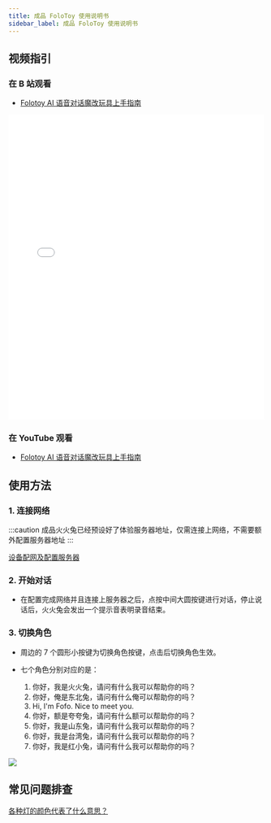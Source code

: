 ```yaml
---
title: 成品 FoloToy 使用说明书
sidebar_label: 成品 FoloToy 使用说明书
---
```


## 视频指引

### 在 B 站观看

- [Folotoy AI 语音对话魔改玩具上手指南](https://www.bilibili.com/video/BV12z4y1N7ne)

<iframe
  width="100%"
  height="600"
  src="//player.bilibili.com/player.html?aid=282570656&bvid=BV1Hc41117my&cid=1376386243&p=1"
  scrolling="no"
  border="0"
  frameBorder="no"
  framespacing="0"
   allowFullScreen={true}
>
  {" "}
</iframe>

### 在 YouTube 观看

- [Folotoy AI 语音对话魔改玩具上手指南](https://www.youtube.com/watch?v=oXxzM-v_f30)

## 使用方法

### 1. 连接网络

:::caution
成品火火兔已经预设好了体验服务器地址，仅需连接上网络，不需要额外配置服务器地址
:::

[设备配网及配置服务器](./wifi-connect.md)


<!-- ### 1. 打开玩具背面的开关以供电。耳朵处于蓝色闪烁的灯光表示玩具已进入配对模式。如果没有自动进入配对模式，参考“常见问题-火火兔如何进入配对模式”

### 2. 连接到玩具的热点 -->


### 2. 开始对话

- 在配置完成网络并且连接上服务器之后，点按中间大圆按键进行对话，停止说话后，火火兔会发出一个提示音表明录音结束。

### 3. 切换角色

- 周边的 7 个圆形小按键为切换角色按键，点击后切换角色生效。

- 七个角色分别对应的是：

  1. 你好，我是火火兔，请问有什么我可以帮助你的吗？
  2. 你好，俺是东北兔，请问有什么俺可以帮助你的吗？
  3. Hi, I'm Fofo. Nice to meet you.
  4. 你好，额是夸夸兔，请问有什么额可以帮助你的吗？
  5. 你好，我是山东兔，请问有什么我可以帮助你的吗？
  6. 你好，我是台湾兔，请问有什么我可以帮助你的吗？
  7. 你好，我是红小兔，请问有什么我可以帮助你的吗？

<img src="https://github.com/FoloToy/folotoy-doc/assets/41461127/9ab22432-da85-4763-a8d3-4fe74e3265e5" />



## 常见问题排查

[各种灯的颜色代表了什么意思？](../faq.md#各种灯的颜色代表了什么意思)

